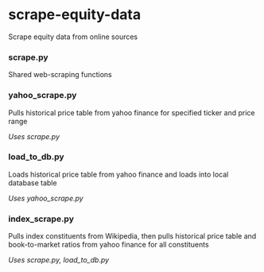 # scrape-equity-data
Scrape equity data from online sources

### scrape.py
Shared web-scraping functions

### yahoo_scrape.py
Pulls historical price table from yahoo finance for specified ticker and price range

*Uses scrape.py*

### load_to_db.py
Loads historical price table from yahoo finance and loads into local database table

*Uses yahoo_scrape.py*

### index_scrape.py
Pulls index constituents from Wikipedia, then pulls historical price table and book-to-market ratios from yahoo finance for all constituents

*Uses scrape.py, load_to_db.py*
